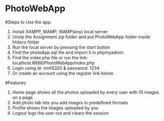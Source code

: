 # PhotoWebApp

#Steps to Use the app:

1.	Install XAMPP, MAMP, WAMP(any) local server
2.	Unzip the Assignment.zip folder and put PhotoWebApp folder inside htdocs folder
3.	Run the local server by pressing the start button
4.	Find the photoApp.sql file and import it in phpmyadmin
5.	Find the index.php file or run the link: localhost:8888/PhotoWebApp/index.php
6.	Login using id: vinit5320 & password: 1234
7.	Or create an account using the register link below

#Features:
1.	Home page shows all the photos uploaded by every user with 10 images on a page.
2.	Add photo tab lets you add images in predefined formats
3.	Profile shows the images uploaded by you
4.	Logout logs the user out and clears the session

